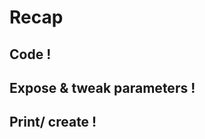 # Recap

## Code ! <!-- .slide: data-background-image="./img/recap-code.png" --> <!-- .slide: data-background="#000000" -->

## Expose & tweak parameters ! <!-- .slide: data-background-image="./img/recap-params.png" --> <!-- .slide: data-background="#000000" -->

## Print/ create ! <!-- .slide: data-background-video="./img/print3.mp4"--> <!-- .slide: data-background="#000000"--> 
